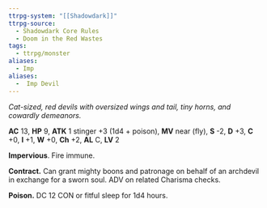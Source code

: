 ```yaml
---
ttrpg-system: "[[Shadowdark]]"
ttrpg-source:
  - Shadowdark Core Rules
  - Doom in the Red Wastes
tags:
  - ttrpg/monster
aliases:
  - Imp
aliases:
  -  Imp Devil
---
```


_Cat-sized, red devils with oversized wings and tail, tiny horns, and cowardly demeanors._

**AC** 13, **HP** 9, **ATK** 1 stinger +3 (1d4 + poison), **MV** near (fly), **S** -2, **D** +3, **C** +0, **I** +1, **W** +0, **Ch** +2, **AL** C, **LV** 2

**Impervious**. Fire immune. 

**Contract.** Can grant mighty boons and patronage on behalf of an archdevil in exchange for a sworn soul. ADV on related Charisma checks. 

**Poison.** DC 12 CON or fitful sleep for 1d4 hours.

